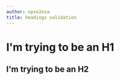 ```yaml
---
author: opse2esa
title: headings validation
---
```


I'm trying to be an H1
==============================

I'm trying to be an H2
-----------------------------
